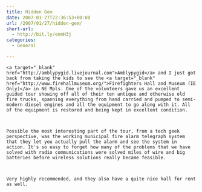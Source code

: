 ```yaml
---
title: Hidden Gem
date: 2007-01-27T22:36:53+00:00
url: /2007/01/27/hidden-gem/
short-url:
  - http://bit.ly/enmH3j
categories:
  - General

---
```

<div class='microid-mailto+http:sha1:08bd3e2697f84f7a2619d82db028cc15a80609d6'>
  
    <a target="_blank" href="http://amblypygid.livejournal.com">Amblypygid</a> and I just got back from taking the kids to see the <a target="_blank" href="http://www.firehallmuseum.org/">Firefighters Hall and Museum (IE Only)</a> in NE Mpls. One of the volunteers gave us an excellent guided tour showing off all of their ten antique and otherwise old fire trucks, spanning everything from hand carried and pumped to semi-modern diesel engines and all the equipment to go along with it. All of the equipment is restored and being kept in excellent condition.
  
  
  
    Possible the most interesting part of the tour, from a tech geek perspective, was the working municipal fire alarm telegraph system that they let you actually pull the alarm and see the system in action. It's so easy to forget how many of the problems that we have solved with radio communications were solved miles of wire and big batteries before wireless solutions really became feasible.
  
  
  
    Very highly recommended, and they also have a quite nice hall for rent as well.
  
